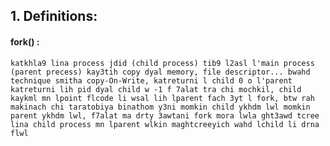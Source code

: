
## 1. Definitions:
#### fork() :
    katkhla9 lina process jdid (child process) tib9 l2asl l'main process (parent precess) kay3tih copy dyal memory, file descriptor... bwahd technique smitha copy-On-Write, katreturni l child 0 o l'parent katreturni lih pid dyal child w -1 f 7alat tra chi mochkil, child kaykml mn lpoint flcode li wsal lih lparent fach 3yt l fork, btw rah makinach chi taratobiya binathom y3ni momkin child ykhdm lwl momkin parent ykhdm lwl, f7alat ma drty 3awtani fork mora lwla ght3awd tcree lina child process mn lparent wlkin maghtcreeyich wahd lchild li drna flwl
    